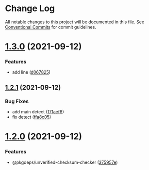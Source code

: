 # Change Log

All notable changes to this project will be documented in this file.
See [Conventional Commits](https://conventionalcommits.org) for commit guidelines.

# [1.3.0](https://github.com/pkgdeps/unverified-checksum-checker/compare/v1.2.1...v1.3.0) (2021-09-12)


### Features

* add line ([d067825](https://github.com/pkgdeps/unverified-checksum-checker/commit/d0678252d4d52ada14905c88faf215920b7dcb49))





## [1.2.1](https://github.com/pkgdeps/unverified-checksum-checker/compare/v1.2.0...v1.2.1) (2021-09-12)


### Bug Fixes

* add main detect ([171aef8](https://github.com/pkgdeps/unverified-checksum-checker/commit/171aef8d87581edb7659f8ca0c6a2b839db7b848))
* fix detect ([ffa8c05](https://github.com/pkgdeps/unverified-checksum-checker/commit/ffa8c059254bf81c2c4e4704b027a72f96209507))





# [1.2.0](https://github.com/pkgdeps/unverified-checksum-checker/compare/v1.1.1...v1.2.0) (2021-09-12)


### Features

* @pkgdeps/unverified-checksum-checker ([375957e](https://github.com/pkgdeps/unverified-checksum-checker/commit/375957ef108749b09a6d11eb682a977acc5bb04e))
